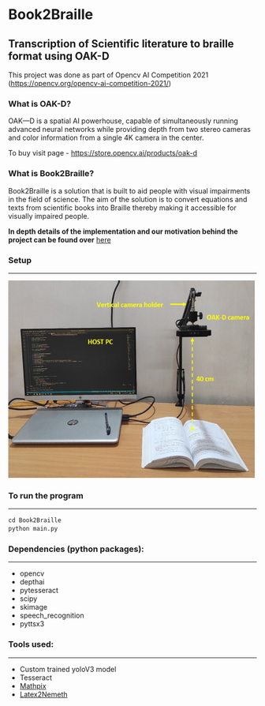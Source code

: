 # Book2Braille

## Transcription of Scientific literature to braille format using OAK-D

This project was done as part of Opencv AI Competition 2021 (https://opencv.org/opencv-ai-competition-2021/)

### What is OAK-D?

OAK—D is a spatial AI powerhouse, capable of simultaneously running advanced neural networks while providing depth from two stereo cameras and color information from a single 4K camera in the center.

To buy visit page - https://store.opencv.ai/products/oak-d

### What is Book2Braille?

Book2Braille is a solution that is built to aid people with visual impairments in the field of science. The aim of the solution is to convert equations and texts from scientific books into Braille thereby making it accessible for visually impaired people.

**In depth details of the implementation and our motivation behind the project can be found over** [here](https://drive.google.com/file/d/1fPOmdNyMbynQqpw4tFjVQ4-tJSE5wjyI/view?usp=sharing)

### Setup
---
<img src="media\setup-oakd.jpg" width="500" height="400">

### To run the program
---

```Python
cd Book2Braille
python main.py
```

### Dependencies (python packages):
---

- opencv
- depthai
- pytesseract
- scipy
- skimage
- speech_recognition
- pyttsx3

### Tools used:
---

- Custom trained yoloV3 model
- Tesseract
- [Mathpix](https://mathpix.com/)
- [Latex2Nemeth](https://ctan.org/pkg/latex2nemeth?lang=en)
